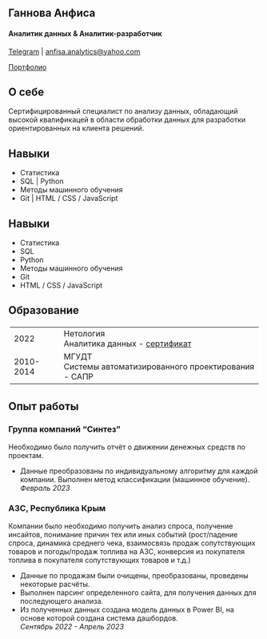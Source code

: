 ## Ганнова Анфиса
#### Аналитик данных & Аналитик-разработчик
[Telegram](https://t.me/anfisso) | [anfisa.analytics@yahoo.com](https://mail.yahoo.com)

[Портфолио](https://github.com/AnfisaAnalytics/myProfile/tree/main/portfolio)

## О себе
Сертифицированный специалист по анализу данных, обладающий высокой квалификацей в области обработки данных для разработки ориентированных на клиента решений.

## Навыки
* Статистика
* SQL | Python
* Методы машинного обучения
* Git | HTML / CSS / JavaScript

## Навыки
* Статистика
* SQL 
* Python
* Методы машинного обучения
* Git 
* HTML / CSS / JavaScript

## Образование 


<table  bordercolor="#ffffff" >
          <tr>
            <td>2022</td>
            <td>Нетология<br>
Аналитика данных - <a href="https://github.com/AnfisaAnalytics/myProfile/blob/713a492ad32e187601bc4eba22619dead4d145df/file/%D0%A1%D0%B5%D1%80%D1%82%D0%B8%D1%84%D0%B8%D0%BA%D0%B0%D1%82%20%D0%BD%D0%B5%D1%82%D0%BE%D0%BB%D0%BE%D0%B3%D0%B8%D1%8F.pdf">сертификат</a></td>
          </tr>
          <tr>
            <td>2010-2014</td>
            <td>МГУДТ<br>
Системы автоматизированного проектирования - САПР</td>
          </tr>
      </table>
      
      
      
      


## Oпыт работы
### Группа компаний “Cинтез”
Необходимо было получить отчёт о движении денежных средств по проектам.
- Данные преобразованы по индивидуальному алгоритму для каждой компании. 
Выполнен метод классификации (машинное обучение).    
*Февраль 2023*  
###  АЗС, Республика Крым 
Компании было необходимо получить анализ спроса, получение инсайтов, понимание причин тех или иных событий 
(рост/падение спроса, динамика среднего чека, взаимосвязь продаж сопутствующих товаров и погоды/продаж 
топлива на АЗС, конверсия из покупателя топлива в покупателя сопутствующих товаров и т.д.)

- Данные по продажам были очищены, преобразованы, проведены некоторые расчёты.
- Выполнен парсинг определенного сайта, для получения данных для последующего анализа. 
- Из полученных данных создана модель данных в Power BI, на основе которой создана система дашбордов.  
*Сентябрь 2022 - Апрель 2023*


